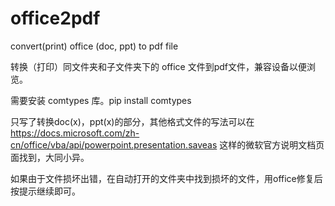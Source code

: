 # office2pdf
convert(print) office (doc, ppt) to pdf file

转换（打印）同文件夹和子文件夹下的 office 文件到pdf文件，兼容设备以便浏览。

需要安装 comtypes 库。pip install comtypes

只写了转换doc(x)，ppt(x)的部分，其他格式文件的写法可以在 https://docs.microsoft.com/zh-cn/office/vba/api/powerpoint.presentation.saveas 这样的微软官方说明文档页面找到，大同小异。

如果由于文件损坏出错，在自动打开的文件夹中找到损坏的文件，用office修复后按提示继续即可。
